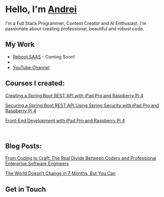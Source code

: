 # Hello, I'm [Andrei](https://github.com/andreivisan)

I'm a Full Stack Programmer, Content Creator and AI Enthusiast.
I'm passionate about creating professional, beautiful and robust code.


## My Work

- [Reboot SAAS](http://rebootsaas.org) - Coming Soon!
- 
- [YouTube Channel](https://www.youtube.com/c/programminglifeio)


## Courses I created:

[Creating a Spring Boot REST API with iPad Pro and Raspberry Pi 4 ](https://link.springer.com/video/10.1007/978-1-4842-8060-7)

[Securing a Spring Boot REST API Using Spring Security with iPad Pro and Raspberry Pi 4](https://link.springer.com/video/10.1007/978-1-4842-8059-1)

[Front-End Development with iPad Pro and Raspberry Pi 4 ](https://link.springer.com/video/10.1007/978-1-4842-8061-4)

<br />


## Blog Posts:

[From Coding to Craft: The Real Divide Between Coders and Professional Enterprise Software Engineers](https://medium.com/@real-programminglife/from-coding-to-craft-the-real-divide-between-coders-and-professional-enterprise-software-engineers-a493a06115b4)

[The World Doesn’t Change in 7 Months, But You Can](https://medium.com/@real-programminglife/the-world-doesnt-change-in-7-months-but-you-can-20505d46d6fc)


## Get in Touch

[website]: http://programminglife.io
[instagram]: https://instagram.com/programminglife.io
[linkedin]: https://linkedin.com/in/andreivisan

